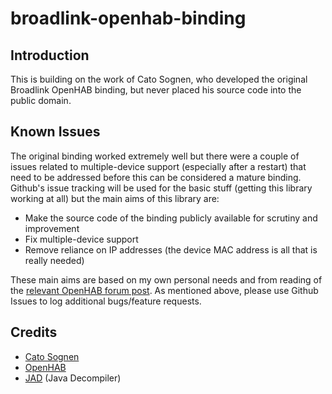 broadlink-openhab-binding
=====

Introduction
------------
This is building on the work of Cato Sognen, who developed the original Broadlink OpenHAB binding, but 
never placed his source code into the public domain.

Known Issues
------------

The original binding worked extremely well but there were a couple of issues related to multiple-device support (especially after a restart) that need to be addressed before this can be considered a mature binding. Github's issue tracking will be used for the basic stuff (getting this library working at all) but the main aims of this library are:

- Make the source code of the binding publicly available for scrutiny and improvement
- Fix multiple-device support
- Remove reliance on IP addresses (the device MAC address is all that is really needed) 

These main aims are based on my own personal needs and from reading of the [relevant OpenHAB forum post](https://community.openhab.org/t/broadlink-binding-for-rmx-a1-spx-and-mp-any-interest/22768). As mentioned above, please use Github Issues to log additional bugs/feature requests.


Credits
---------

- [Cato Sognen](https://community.openhab.org/u/cato_sognen)
- [OpenHAB](https://www.openhab.org/)
- [JAD](http://www.javadecompilers.com/jad) (Java Decompiler)

